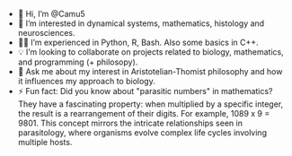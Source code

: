 - 👋 Hi, I’m @Camu5
- 🧬 I’m interested in dynamical systems, mathematics, histology and neurosciences.
- 👩‍💻 I’m experienced in Python, R, Bash. Also some basics in C++.
- 💡 I’m looking to collaborate on projects related to biology, mathematics, and programming (+ philosopy).
- 💬 Ask me about my interest in Aristotelian-Thomist philosophy and how it influences my approach to biology.
- ⚡ Fun fact: Did you know about "parasitic numbers" in mathematics? They have a fascinating property: when multiplied by a specific integer, the result is a rearrangement of their digits. For example, 1089 x 9 = 9801. This concept mirrors the intricate relationships seen in parasitology, where organisms evolve complex life cycles involving multiple hosts.

<!--
**Camu5/Camu5** is a ✨ _special_ ✨ repository because its `README.md` (this file) appears on your GitHub profile.

Here are some ideas to get you started:

- 🔭 I’m currently working on ...
- 🌱 I’m currently learning ...
- 👯 I’m looking to collaborate on ...
- 🤔 I’m looking for help with ...
- 💬 Ask me about ...
- 📫 How to reach me: ...
- 😄 Pronouns: ...
- ⚡ Fun fact: ...
-->
